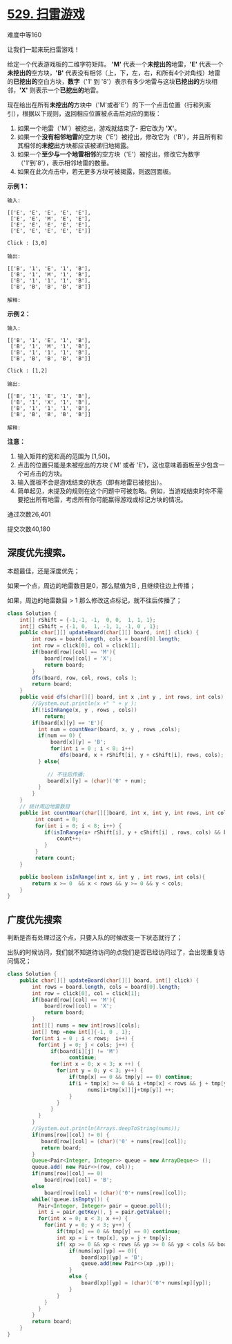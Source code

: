 # [529. 扫雷游戏](https://leetcode-cn.com/problems/minesweeper/)

难度中等160

让我们一起来玩扫雷游戏！

给定一个代表游戏板的二维字符矩阵。 **'M'** 代表一个**未挖出的**地雷，**'E'** 代表一个**未挖出的**空方块，**'B'** 代表没有相邻（上，下，左，右，和所有4个对角线）地雷的**已挖出的**空白方块，**数字**（'1' 到 '8'）表示有多少地雷与这块**已挖出的**方块相邻，**'X'** 则表示一个**已挖出的**地雷。

现在给出在所有**未挖出的**方块中（'M'或者'E'）的下一个点击位置（行和列索引），根据以下规则，返回相应位置被点击后对应的面板：

1. 如果一个地雷（'M'）被挖出，游戏就结束了- 把它改为 **'X'**。
2. 如果一个**没有相邻地雷**的空方块（'E'）被挖出，修改它为（'B'），并且所有和其相邻的**未挖出**方块都应该被递归地揭露。
3. 如果一个**至少与一个地雷相邻**的空方块（'E'）被挖出，修改它为数字（'1'到'8'），表示相邻地雷的数量。
4. 如果在此次点击中，若无更多方块可被揭露，则返回面板。

 

**示例 1：**

```
输入: 

[['E', 'E', 'E', 'E', 'E'],
 ['E', 'E', 'M', 'E', 'E'],
 ['E', 'E', 'E', 'E', 'E'],
 ['E', 'E', 'E', 'E', 'E']]

Click : [3,0]

输出: 

[['B', '1', 'E', '1', 'B'],
 ['B', '1', 'M', '1', 'B'],
 ['B', '1', '1', '1', 'B'],
 ['B', 'B', 'B', 'B', 'B']]

解释:
```

**示例 2：**

```
输入: 

[['B', '1', 'E', '1', 'B'],
 ['B', '1', 'M', '1', 'B'],
 ['B', '1', '1', '1', 'B'],
 ['B', 'B', 'B', 'B', 'B']]

Click : [1,2]

输出: 

[['B', '1', 'E', '1', 'B'],
 ['B', '1', 'X', '1', 'B'],
 ['B', '1', '1', '1', 'B'],
 ['B', 'B', 'B', 'B', 'B']]

解释:
```

 

**注意：**

1. 输入矩阵的宽和高的范围为 [1,50]。
2. 点击的位置只能是未被挖出的方块 ('M' 或者 'E')，这也意味着面板至少包含一个可点击的方块。
3. 输入面板不会是游戏结束的状态（即有地雷已被挖出）。
4. 简单起见，未提及的规则在这个问题中可被忽略。例如，当游戏结束时你不需要挖出所有地雷，考虑所有你可能赢得游戏或标记方块的情况。

通过次数26,401

提交次数40,180







## 深度优先搜索。

本题最佳，还是深度优先；

如果一个点，周边的地雷数目是0，那么赋值为B , 且继续往边上传播；

如果，周边的地雷数目 > 1  那么修改这点标记，就不往后传播了；

```java
class Solution {
    int[] rShift = {-1,-1, -1,  0, 0,  1, 1, 1};
    int[] cShift = {-1, 0,  1, -1, 1, -1, 0 , 1};
    public char[][] updateBoard(char[][] board, int[] click) {
        int rows = board.length, cols = board[0].length;
        int row = click[0], col = click[1];
        if(board[row][col] == 'M'){
            board[row][col] = 'X';
            return board;
        }
        dfs(board, row, col, rows, cols );
        return board;
    }
    public void dfs(char[][] board, int x ,int y , int rows, int cols) {
        //System.out.println(x +" " + y );
        if(!isInRange(x, y , rows , cols))
            return;
        if(board[x][y] == 'E'){
          int num = countNear(board, x, y , rows ,cols);
          if(num == 0) {
              board[x][y] = 'B';
              for(int i = 0 ; i < 8; i++)
                 dfs(board, x + rShift[i], y + cShift[i], rows, cols);
          } else{
            
             // 不往后传播;
             board[x][y] = (char)('0' + num);
          }
        }
    }
    // 统计周边地雷数目
    public int countNear(char[][]board, int x, int y, int rows, int cols) {
         int count = 0;
         for(int i = 0; i < 8; i++) {
            if(isInRange(x+ rShift[i], y + cShift[i] , rows, cols) && board[x+ rShift[i]][y + cShift[i]] == 'M'){
                count++;
            }
         }
         return count;
    }

    public boolean isInRange(int x, int y , int rows, int cols){
        return x >= 0  && x < rows && y >= 0 && y < cols;
    }
}
```









## 广度优先搜索

判断是否有处理过这个点，只要入队的时候改变一下状态就行了；

出队的时候访问，我们就不知道待访问的点我们是否已经访问过了，会出现重复访问情况；

```java
class Solution {
    public char[][] updateBoard(char[][] board, int[] click) {
        int rows = board.length, cols = board[0].length;
        int row = click[0], col = click[1];
        if(board[row][col] == 'M'){
            board[row][col] = 'X';
            return board;
        }
        int[][] nums = new int[rows][cols];
        int[] tmp =new int[]{-1, 0 , 1};
        for(int i = 0 ; i < rows;  i++) {
          for(int j = 0; j < cols; j++) {
              if(board[i][j] != 'M')
                    continue;
              for(int x = 0; x < 3; x ++) {
                for(int y = 0; y < 3; y++) {
                    if(tmp[x] == 0 && tmp[y] == 0) continue;
                    if(i + tmp[x] >= 0 && i +tmp[x] < rows && j + tmp[y] >= 0 && j + tmp[y] < cols ) {
                          nums[i+tmp[x]][j+tmp[y]] ++;
                    }
                }
              }
          }
        }
        //System.out.println(Arrays.deepToString(nums));
        if(nums[row][col] != 0) {
           board[row][col] = (char)('0' + nums[row][col]);
           return board;
        }
        Queue<Pair<Integer, Integer>> queue = new ArrayDeque<> ();
        queue.add( new Pair<>(row, col));
        if(nums[row][col] == 0)
            board[row][col] = 'B';
        else
            board[row][col] = (char)('0'+ nums[row][col]);
        while(!queue.isEmpty()) {
          Pair<Integer, Integer> pair = queue.poll();
          int i = pair.getKey(), j = pair.getValue();
          for(int x = 0; x < 3; x ++) {
            for(int y = 0; y < 3; y++) {
                if(tmp[x] == 0 && tmp[y] == 0) continue;
                int xp = i + tmp[x], yp = j + tmp[y];
                if( xp >= 0 && xp < rows && yp >= 0 && yp < cols && board[xp][yp] == 'E') {
                    if(nums[xp][yp] == 0){
                        board[xp][yp] = 'B';
                        queue.add(new Pair<>(xp ,yp));
                    }
                    else {
                        board[xp][yp] = (char)('0'+ nums[xp][yp]);
                    }
                }
            }
          }
        }
        return board;
    }
}
```

